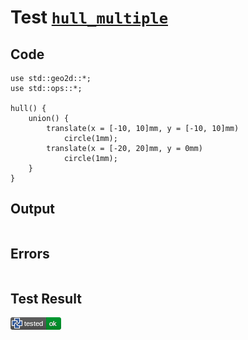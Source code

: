 # Test [`hull_multiple`](/doc/libs/std/ops/hull.md#L18)

## Code

```µcad
use std::geo2d::*;
use std::ops::*;

hull() {
    union() {
        translate(x = [-10, 10]mm, y = [-10, 10]mm)
            circle(1mm);
        translate(x = [-20, 20]mm, y = 0mm)
            circle(1mm);
    }
}

```

## Output

```,plain
```

## Errors

```,plain
```

## Test Result

![OK](/doc/libs/std/ops/.test/hull_multiple.png)
